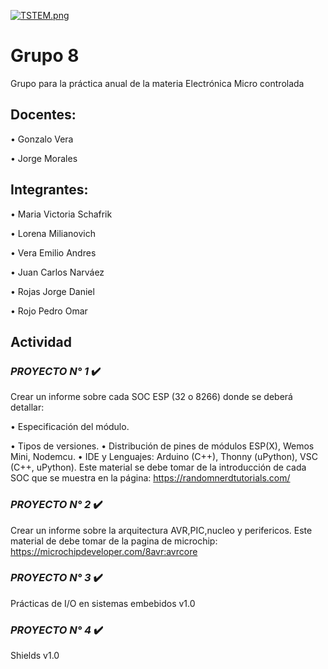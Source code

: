 [![TSTEM.png](https://i.postimg.cc/Y9H0wdYS/TSTEM.png)](https://postimg.cc/gwgmVqM9)
# Grupo 8

Grupo para la práctica anual de la materia Electrónica Micro controlada
## Docentes:

•	Gonzalo Vera

•	Jorge Morales

## Integrantes:

•	Maria Victoria Schafrik

•	Lorena Milianovich

•	Vera Emilio Andres

•	Juan Carlos Narváez 

•	Rojas Jorge Daniel

•	Rojo Pedro Omar

## Actividad

### _PROYECTO N° 1_ :heavy_check_mark:

Crear un informe sobre cada SOC ESP (32 o 8266) donde se deberá detallar:

•	Especificación del módulo.

•	Tipos de versiones.
•	Distribución de pines de módulos ESP(X), Wemos Mini, Nodemcu.
•	IDE y Lenguajes: Arduino (C++), Thonny (uPython), VSC (C++, uPython).
Este material se debe tomar de la introducción de cada SOC que se muestra en la página:
https://randomnerdtutorials.com/

### _PROYECTO N° 2_ :heavy_check_mark:

Crear un informe sobre la arquitectura AVR,PIC,nucleo y perifericos.
Este material de debe tomar de la pagina de microchip: https://microchipdeveloper.com/8avr:avrcore

### _PROYECTO N° 3_ :heavy_check_mark:

Prácticas de I/O en sistemas embebidos v1.0

### _PROYECTO N° 4_ :heavy_check_mark:

Shields v1.0